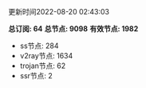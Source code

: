 更新时间2022-08-20 02:43:03

**总订阅: 64**
**总节点: 9098**
**有效节点: 1982**
- ss节点: 284
- v2ray节点: 1634
- trojan节点: 62
- ssr节点: 2
